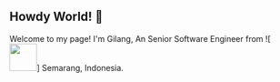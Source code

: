 ## Howdy World! 👋

Welcome to my page!
I'm Gilang, An Senior Software Engineer from ![<img src="https://hatscripts.github.io/circle-flags/flags/id.svg" width="48" />] Semarang, Indonesia.
